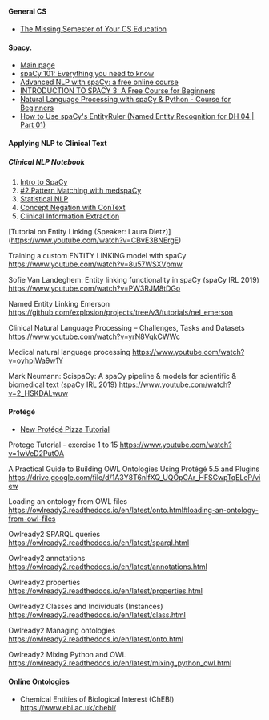 #### General CS

- [The Missing Semester of Your CS Education](https://missing.csail.mit.edu/)

#### Spacy. 
- [Main page](https://spacy.io/)
- [spaCy 101: Everything you need to know](https://spacy.io/usage/spacy-101)
- [Advanced NLP with spaCy: a free online course](https://course.spacy.io/en/)
- [INTRODUCTION TO SPACY 3: A Free Course for Beginners](http://spacy.pythonhumanities.com/intro.html)
- [Natural Language Processing with spaCy & Python - Course for Beginners](https://www.youtube.com/watch?v=dIUTsFT2MeQ)
- [How to Use spaCy's EntityRuler (Named Entity Recognition for DH 04 | Part 01)](https://www.youtube.com/watch?v=wpyCzodvO3A)

#### Applying NLP to Clinical Text
##### Clinical NLP Notebook 
1. [Intro to SpaCy](https://www.youtube.com/watch?v=wsAJpTyE6OY)
2. [#2:Pattern Matching with medspaCy](https://www.youtube.com/watch?v=ymON0qXbbdw)
3. [Statistical NLP](https://www.youtube.com/watch?v=kKqesjURq60)
4. [Concept Negation with ConText](https://www.youtube.com/watch?v=-YxyxE4qP4E)
5. [Clinical Information Extraction](https://www.youtube.com/watch?v=EVLPi777wW4)

[Tutorial on Entity Linking (Speaker: Laura Dietz)] (https://www.youtube.com/watch?v=CBvE3BNErgE)

Training a custom ENTITY LINKING model with spaCy https://www.youtube.com/watch?v=8u57WSXVpmw

Sofie Van Landeghem: Entity linking functionality in spaCy (spaCy IRL 2019) https://www.youtube.com/watch?v=PW3RJM8tDGo

Named Entity Linking Emerson https://github.com/explosion/projects/tree/v3/tutorials/nel_emerson

Clinical Natural Language Processing – Challenges, Tasks and Datasets https://www.youtube.com/watch?v=yrN8VqkCWWc

Medical natural language processing https://www.youtube.com/watch?v=oyhpIWa9w1Y

Mark Neumann: ScispaCy: A spaCy pipeline & models for scientific & biomedical text (spaCy IRL 2019) https://www.youtube.com/watch?v=2_HSKDALwuw

#### Protégé
- [New Protégé Pizza Tutorial](https://www.michaeldebellis.com/post/new-protege-pizza-tutorial)

Protege Tutorial - exercise 1 to 15 https://www.youtube.com/watch?v=1wVeD2PutOA

A Practical Guide to Building OWL Ontologies Using Protégé 5.5 and Plugins https://drive.google.com/file/d/1A3Y8T6nIfXQ_UQOpCAr_HFSCwpTqELeP/view

Loading an ontology from OWL files https://owlready2.readthedocs.io/en/latest/onto.html#loading-an-ontology-from-owl-files

Owlready2 SPARQL queries https://owlready2.readthedocs.io/en/latest/sparql.html

Owlready2 annotations https://owlready2.readthedocs.io/en/latest/annotations.html

Owlready2 properties https://owlready2.readthedocs.io/en/latest/properties.html

Owlready2 Classes and Individuals (Instances) https://owlready2.readthedocs.io/en/latest/class.html

Owlready2 Managing ontologies https://owlready2.readthedocs.io/en/latest/onto.html

Owlready2 Mixing Python and OWL https://owlready2.readthedocs.io/en/latest/mixing_python_owl.html

#### Online Ontologies

- Chemical Entities of Biological Interest (ChEBI) https://www.ebi.ac.uk/chebi/
